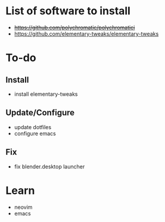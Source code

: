 # List of software to install
- ~~https://github.com/polychromatic/polychromatici~~
- https://github.com/elementary-tweaks/elementary-tweaks

# To-do
## Install
- install elementary-tweaks
## Update/Configure
- update dotfiles
- configure emacs
## Fix
- fix blender.desktop launcher

# Learn
- neovim
- emacs
